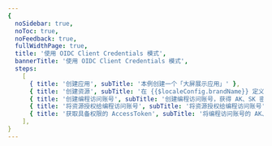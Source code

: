 ```yaml
---
{
  noSidebar: true,
  noToc: true,
  noFeedback: true,
  fullWidthPage: true,
  title: '使用 OIDC Client Credentials 模式',
  bannerTitle: '使用 OIDC Client Credentials 模式',
  steps:
    [
      { title: '创建应用', subTitle: '本例创建一个「大屏展示应用」' },
      { title: '创建资源', subTitle: '在 {{$localeConfig.brandName}} 定义资源' },
      { title: '创建编程访问账号', subTitle: '创建编程访问账号，获得 AK、SK 密钥，交给调用方' },
      { title: '将资源授权给编程访问账号', subTitle: '将资源授权给编程访问账号' },
      { title: '获取具备权限的 AccessToken', subTitle: '将编程访问账号的 AK、SK 以及权限 scope 发送到 {{$localeConfig.brandName}} 进行认证授权' },
    ],
}
---
```


<IntegrationDetail/>
